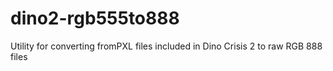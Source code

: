 # dino2-rgb555to888
Utility for converting fromPXL files included in Dino Crisis 2 to raw RGB 888 files
